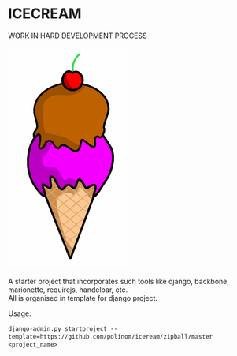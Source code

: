 ICECREAM
=========
WORK IN HARD DEVELOPMENT PROCESS

![Example](https://github.com/polinom/iceream/blob/master/logo.gif?raw=true)

A starter project that incorporates such tools like django, backbone, marionette, requirejs, handelbar, etc.  
All is organised in template for django project.

Usage:

    django-admin.py startproject --template=https://github.com/polinom/iceream/zipball/master <project_name>
